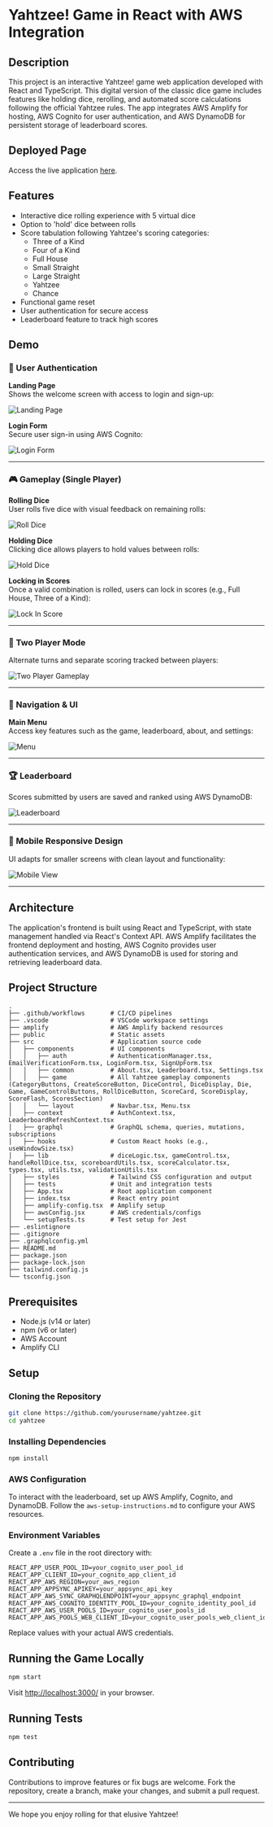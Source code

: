 # Yahtzee! Game in React with AWS Integration

## Description

This project is an interactive Yahtzee! game web application developed with React and TypeScript. This digital version of the classic dice game includes features like holding dice, rerolling, and automated score calculations following the official Yahtzee rules. The app integrates AWS Amplify for hosting, AWS Cognito for user authentication, and AWS DynamoDB for persistent storage of leaderboard scores.

## Deployed Page

Access the live application [here](https://d2q1p79jvmctkj.cloudfront.net/).

## Features

- Interactive dice rolling experience with 5 virtual dice
- Option to 'hold' dice between rolls
- Score tabulation following Yahtzee's scoring categories:
  - Three of a Kind
  - Four of a Kind
  - Full House
  - Small Straight
  - Large Straight
  - Yahtzee
  - Chance
- Functional game reset
- User authentication for secure access
- Leaderboard feature to track high scores

## Demo

### 🔐 User Authentication

**Landing Page**  
Shows the welcome screen with access to login and sign-up:

![Landing Page](./docs/demo/landing_page.png)

**Login Form**  
Secure user sign-in using AWS Cognito:

![Login Form](./docs/demo/login_form.png)

---

### 🎮 Gameplay (Single Player)

**Rolling Dice**  
User rolls five dice with visual feedback on remaining rolls:

![Roll Dice](./docs/demo/single_player_roll_dice.png)

**Holding Dice**  
Clicking dice allows players to hold values between rolls:

![Hold Dice](./docs/demo/single_player_hold_dice.png)

**Locking in Scores**  
Once a valid combination is rolled, users can lock in scores (e.g., Full House, Three of a Kind):

![Lock In Score](./docs/demo/single_player_lock_in_score.png)

---

### 👥 Two Player Mode

Alternate turns and separate scoring tracked between players:

![Two Player Gameplay](./docs/demo/two_player_gameplay.png)

---

### 🧭 Navigation & UI

**Main Menu**  
Access key features such as the game, leaderboard, about, and settings:

![Menu](./docs/demo/menu.png)

---

### 🏆 Leaderboard

Scores submitted by users are saved and ranked using AWS DynamoDB:

![Leaderboard](./docs/demo/leaderboard.png)

---

### 📱 Mobile Responsive Design

UI adapts for smaller screens with clean layout and functionality:

![Mobile View](./docs/demo/mobile_view.png)

---

## Architecture

The application's frontend is built using React and TypeScript, with state management handled via React's Context API. AWS Amplify facilitates the frontend deployment and hosting, AWS Cognito provides user authentication services, and AWS DynamoDB is used for storing and retrieving leaderboard data.

## Project Structure

```
.
├── .github/workflows       # CI/CD pipelines
├── .vscode                 # VSCode workspace settings
├── amplify                 # AWS Amplify backend resources
├── public                  # Static assets
├── src                     # Application source code
│   ├── components          # UI components
│   │   ├── auth            # AuthenticationManager.tsx, EmailVerificationForm.tsx, LoginForm.tsx, SignUpForm.tsx
│   │   ├── common          # About.tsx, Leaderboard.tsx, Settings.tsx
│   │   ├── game            # All Yahtzee gameplay components (CategoryButtons, CreateScoreButton, DiceControl, DiceDisplay, Die, Game, GameControlButtons, RollDiceButton, ScoreCard, ScoreDisplay, ScoreFlash, ScoresSection)
│   │   └── layout          # Navbar.tsx, Menu.tsx
│   ├── context             # AuthContext.tsx, LeaderboardRefreshContext.tsx
│   ├── graphql             # GraphQL schema, queries, mutations, subscriptions
│   ├── hooks               # Custom React hooks (e.g., useWindowSize.tsx)
│   ├── lib                 # diceLogic.tsx, gameControl.tsx, handleRollDice.tsx, scoreboardUtils.tsx, scoreCalculator.tsx, types.tsx, utils.tsx, validationUtils.tsx
│   ├── styles              # Tailwind CSS configuration and output
│   ├── tests               # Unit and integration tests
│   ├── App.tsx             # Root application component
│   ├── index.tsx           # React entry point
│   ├── amplify-config.tsx  # Amplify setup
│   ├── awsConfig.jsx       # AWS credentials/configs
│   └── setupTests.ts       # Test setup for Jest
├── .eslintignore
├── .gitignore
├── .graphqlconfig.yml
├── README.md
├── package.json
├── package-lock.json
├── tailwind.config.js
└── tsconfig.json
```

## Prerequisites

- Node.js (v14 or later)
- npm (v6 or later)
- AWS Account
- Amplify CLI

## Setup

### Cloning the Repository

```bash
git clone https://github.com/yourusername/yahtzee.git
cd yahtzee
```

### Installing Dependencies

```bash
npm install
```

### AWS Configuration

To interact with the leaderboard, set up AWS Amplify, Cognito, and DynamoDB. Follow the `aws-setup-instructions.md` to configure your AWS resources.

### Environment Variables

Create a `.env` file in the root directory with:

```env
REACT_APP_USER_POOL_ID=your_cognito_user_pool_id
REACT_APP_CLIENT_ID=your_cognito_app_client_id
REACT_APP_AWS_REGION=your_aws_region
REACT_APP_APPSYNC_APIKEY=your_appsync_api_key
REACT_APP_AWS_SYNC_GRAPHQLENDPOINT=your_appsync_graphql_endpoint
REACT_APP_AWS_COGNITO_IDENTITY_POOL_ID=your_cognito_identity_pool_id
REACT_APP_AWS_USER_POOLS_ID=your_cognito_user_pools_id
REACT_APP_AWS_POOLS_WEB_CLIENT_ID=your_cognito_user_pools_web_client_id
```

Replace values with your actual AWS credentials.

## Running the Game Locally

```bash
npm start
```

Visit [http://localhost:3000/](http://localhost:3000/) in your browser.

## Running Tests

```bash
npm test
```

## Contributing

Contributions to improve features or fix bugs are welcome. Fork the repository, create a branch, make your changes, and submit a pull request.

---

We hope you enjoy rolling for that elusive Yahtzee!
